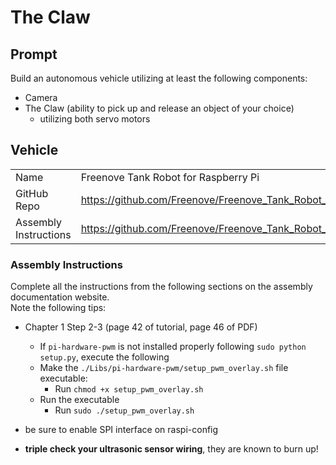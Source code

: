 # The Claw

## Prompt

Build an autonomous vehicle utilizing at least the following components:

- Camera
- The Claw (ability to pick up and release an object of your choice)
  - utilizing both servo motors

## Vehicle

|                       |                                                                                             |
| --------------------- | ------------------------------------------------------------------------------------------- |
| Name                  | Freenove Tank Robot for Raspberry Pi                                                        |
| GitHub Repo           | https://github.com/Freenove/Freenove_Tank_Robot_Kit_for_Raspberry_Pi                        |
| Assembly Instructions | https://github.com/Freenove/Freenove_Tank_Robot_Kit_for_Raspberry_Pi/blob/main/Tutorial.pdf |

### Assembly Instructions

Complete all the instructions from the following sections on the assembly documentation website.<br>
Note the following tips:

- Chapter 1 Step 2-3 (page 42 of tutorial, page 46 of PDF)

  - If `pi-hardware-pwm` is not installed properly following `sudo python setup.py`, execute the following
  - Make the `./Libs/pi-hardware-pwm/setup_pwm_overlay.sh` file executable:
    - Run `chmod +x setup_pwm_overlay.sh`
  - Run the executable
    - Run `sudo ./setup_pwm_overlay.sh`

- be sure to enable SPI interface on raspi-config
- **triple check your ultrasonic sensor wiring**, they are known to burn up!

